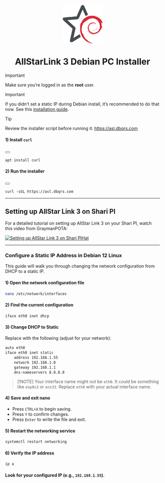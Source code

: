 <p align="center">
  <img
    src="logo200.png"
    alt="unofficial logo"
    title="ASL3/Debian"
    width="131"
    height="125"
  />
</p>

<h1 align="center">
  AllStarLink 3 Debian PC Installer  
</h1>

> [!IMPORTANT]
> Make sure you’re logged in as the **root** user.

>[!IMPORTANT]
>If you didn’t set a static IP during Debian install, it’s recommended to do that now. See this [installation guide](#configure-a-static-ip-address-in-debian-12-linux).

> [!TIP]
> Review the installer script before running it: <https://asl.dbqrs.com>

#### 1) Install `curl`
<button class=" -btn"> </button>
<pre><code class="language-bash">apt install curl</code></pre>

#### 2) Run the installer
<button class=" -btn"> </button>
<pre><code class="language-bash">curl -sSL https://asl.dbqrs.com</code></pre>

---

## Setting up AllStar Link 3 on Shari PI
For a detailed tutorial on setting up AllStar Link 3 on your Shari PI, watch this video from GraymanPOTA:

[![Setting up AllStar Link 3 on Shari PIHat](https://img.youtube.com/vi/NPgTRa5bpnY/0.jpg)](https://www.youtube.com/watch?v=NPgTRa5bpnY)

---

### Configure a Static IP Address in Debian 12 Linux
This guide will walk you through changing the network configuration from DHCP to a static IP.

#### **1) Open the network configuration file**

```bash
nano /etc/network/interfaces
```

#### **2) Find the current configuration**

```bash
iface eth0 inet dhcp
```

#### **3) Change DHCP to Static**

Replace with the following (adjust for your network):

```plaintext
auto eth0
iface eth0 inet static
    address 192.168.1.55
    network 192.168.1.0
    gateway 192.168.1.1
    dns-nameservers 8.8.8.8
```
> \[!NOTE]
> Your interface name might not be `eth0`. It could be something like `enp0s3` or `ens33`.
> Replace `eth0` with your actual interface name.

#### **4) Save and exit nano**

* Press `CTRL+X` to begin saving.
* Press `Y` to confirm changes.
* Press `Enter` to write the file and exit.

#### **5) Restart the networking service**
```bash
systemctl restart networking
```

#### **6) Verify the IP address**
```bash
ip a
```

#### Look for your configured IP (e.g., `192.168.1.55`).
